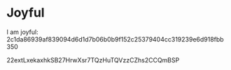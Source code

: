 # Joyful

I am joyful: 2c1da86939af839094d6d1d7b06b0b9f152c25379404cc319239e6d918fbb350


22extLxekaxhkSB27HrwXsr7TQzHuTQVzzCZhs2CCQmBSP